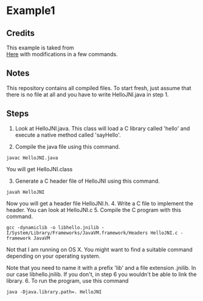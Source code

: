 # Example1

## Credits

This example is taked from \
[Here](https://www3.ntu.edu.sg/home/ehchua/programming/java/JavaNativeInterface.html)
with modifications in a few commands.

## Notes

This repository contains all compiled files. To start fresh, just assume that
there is no file at all and you have to write HelloJNI.java in step 1.

## Steps

1. Look at HelloJNI.java. This class will load a C library called 'hello' and
execute a native method called 'sayHello'.

2. Compile the java file using this command.
  ```
  javac HelloJNI.java
  ```
  You will get HelloJNI.class

3. Generate a C header file of HelloJNI using this command.
  ```
  javah HelloJNI
  ```
  Now you will get a header file HelloJNI.h.
4. Write a C file to implement the header. You can look at HelloJNI.c
5. Compile the C program with this command.
  ```
  gcc -dynamiclib -o libhello.jnilib -I/System/Library/Frameworks/JavaVM.framework/Headers HelloJNI.c -framework JavaVM
  ```
  Not that I am running on OS X. You might want to find a suitable command depending on your operating system.

  Note that you need to name it with a prefix 'lib' and a file extension .jnilib.
  In our case libhello.jnilib. If you don't, in step 6 you wouldn't be able to link the library.
6. To run the program, use this command
  ```
  java -Djava.library.path=. HelloJNI
  ```
